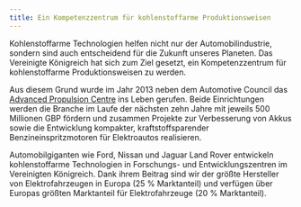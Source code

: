 ```yaml
---
title: Ein Kompetenzzentrum für kohlenstoffarme Produktionsweisen
---
```


Kohlenstoffarme Technologien helfen nicht nur der Automobilindustrie, sondern sind auch entscheidend für die Zukunft unseres Planeten. Das Vereinigte Königreich hat sich zum Ziel gesetzt, ein Kompetenzzentrum für kohlenstoffarme Produktionsweisen zu werden.

Aus diesem Grund wurde im Jahr 2013 neben dem Automotive Council das [Advanced Propulsion Centre](http://www.apcuk.co.uk/) ins Leben gerufen. Beide Einrichtungen werden die Branche im Laufe der nächsten zehn Jahre mit jeweils 500 Millionen GBP fördern und zusammen Projekte zur Verbesserung von Akkus sowie die Entwicklung kompakter, kraftstoffsparender Benzineinspritzmotoren für Elektroautos realisieren.

Automobilgiganten wie Ford, Nissan und Jaguar Land Rover entwickeln kohlenstoffarme Technologien in Forschungs- und Entwicklungszentren im Vereinigten Königreich. Dank ihrem Beitrag sind wir der größte Hersteller von Elektrofahrzeugen in Europa (25 % Marktanteil) und verfügen über Europas größten Marktanteil für Elektrofahrzeuge (20 % Marktanteil).